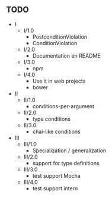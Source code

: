 TODO
----

* I
  * I/1.0
    * PostconditionViolation
    * ConditionViolation
  * I/2.0
    * Documentation en README
  * I/3.0
    * npm
  * I/4.0
    * Use it in web projects
    * bower
* II
  * II/1.0
    * conditions-per-argument
  * II/2.0
    * type conditions
  * II/3.0
    * chai-like conditions
* III
  * III/1.0
    * Specialization / generalization
  * III/2.0
    * support for type definitions
  * III/3.0
    * test support Mocha
  * III/4.0
    * test support intern
  
